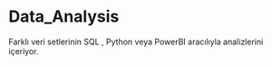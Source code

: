 # Data_Analysis

Farklı veri setlerinin SQL , Python veya PowerBI aracılıyla analizlerini içeriyor.
